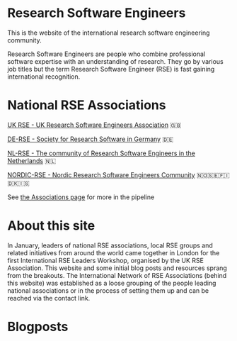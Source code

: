 # Research Software Engineers

This is the website of the international research software engineering community.  

Research Software Engineers are people who combine professional software expertise with an understanding of research. They go by various job titles but the term Research Software Engineer (RSE) is fast gaining international recognition.

# National RSE Associations

[UK RSE - UK Research Software Engineers Association](http://rse.ac.uk/)  🇬🇧 

[DE-RSE - Society for Research Software in Germany](http://de-rse.org)  🇩🇪 

[NL-RSE - The community of Research Software Engineers in the Netherlands](http://nl-rse.org)  🇳🇱 

[NORDIC-RSE - Nordic Research Software Engineers Community](http://nordic-rse.org/)  🇳🇴🇸🇪🇫🇮🇩🇰🇮🇸 

See [the Associations page](https://researchsoftware.org/assoc.html) for more in the pipeline


# About this site

In January, leaders of national RSE associations, local RSE groups and related initiatives from around the world came together in London for the first International RSE Leaders Workshop, organised by the UK RSE Association. This website and some initial blog posts and resources sprang from the breakouts. The International Network of RSE Associations (behind this website) was established as a loose grouping of the people leading national associations or in the process of setting them up and can be reached via the contact link.

# Blogposts

